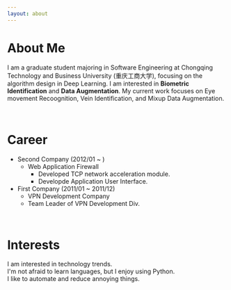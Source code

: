 ```yaml
---
layout: about 
---
```


# About Me
I am a graduate student majoring in Software Engineering at Chongqing Technology and Business University (重庆工商大学), focusing on the algorithm design in Deep Learning. I am interested in **Biometric Identification** and **Data Augmentation**. My current work focuses on Eye movement Recoognition, Vein Identification, and Mixup Data Augmentation.

<br/>

# Career
* Second Company (2012/01 ~ )
  * Web Application Firewall
    * Developed TCP network acceleration module.
    * Developde Application User Interface.
* First Company (2011/01 ~ 2011/12)
  * VPN Development Company
  * Team Leader of VPN Development Div.

<br/>

# Interests
I am interested in technology trends.  
I'm not afraid to learn languages, but I enjoy using Python.  
I like to automate and reduce annoying things.  
